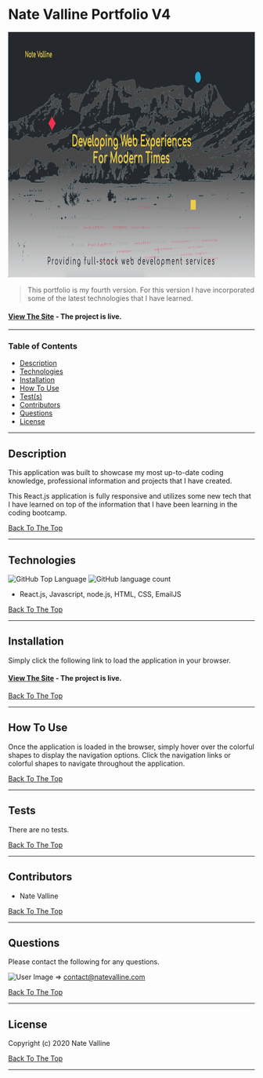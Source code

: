 # Nate Valline Portfolio V4

<img src="./src/img/pv4-screenshot.png" alt="Portfolio Screenshot" height="500px">

> This portfolio is my fourth version. For this version I have incorporated some of the latest technologies that I have learned.

#### [View The Site](https://natevalline.com) - The project is live.

---

### Table of Contents

- [Description](#description)
- [Technologies](#technologies)
- [Installation](#installation)
- [How To Use](#how-to-use)
- [Test(s)](#tests)
- [Contributors](#contributors)
- [Questions](#questions)
- [License](#license)

---

## Description

This application was built to showcase my most up-to-date coding knowledge, professional information and projects that I have created.

This React.js application is fully responsive and utilizes some new tech that I have learned on top of the information that I have been learning in the coding bootcamp.

[Back To The Top](#project-name)

---

## Technologies

![GitHub Top Language](https://img.shields.io/github/languages/top/nvalline/portfolio-v4) ![GitHub language count](https://img.shields.io/github/languages/count/nvalline/portfolio-v4)

- React.js, Javascript, node.js, HTML, CSS, EmailJS

[Back To The Top](#project-name)

---

## Installation

Simply click the following link to load the application in your browser.

#### [View The Site](https://natevalline.com/) - The project is live.

[Back To The Top](#project-name)

---
 
## How To Use

Once the application is loaded in the browser, simply hover over the colorful shapes to display the navigation options. Click the navigation links or colorful shapes to navigate throughout the application.

[Back To The Top](#project-name)

---

## Tests

There are no tests.

[Back To The Top](#project-name)

---

## Contributors

- Nate Valline

[Back To The Top](#project-name)

---

## Questions

Please contact the following for any questions.

<img src="https://avatars3.githubusercontent.com/u/58278138?v=4" alt="User Image" width="35px">  =>  contact@natevalline.com

[Back To The Top](#project-name)

---

## License

Copyright (c) 2020 Nate Valline

[Back To The Top](#project-name)

---
    